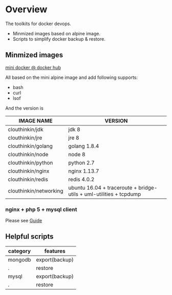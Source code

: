 # Overview

The toolkits for docker devops.

* Minmized images based on alpine image.
* Scripts to simplify docker backup & restore.


## Minmized images

[mini docker @ docker hub](https://hub.docker.com/u/clouthinkin/)

All based on the mini alpine image and add following supports:
* bash
* curl
* lsof

And the version is

IMAGE NAME | VERSION
---|---
clouthinkin/jdk | jdk 8
clouthinkin/jre | jre 8
clouthinkin/golang | golang 1.8.4
clouthinkin/node | node 8
clouthinkin/python | python 2.7
clouthinkin/nginx | nginx 1.13.7
clouthinkin/redis | redis 4.0.2 
clouthinkin/networking | ubuntu 16.04 + traceroute + bridge-utils + uml-utilities + tcpdump

### nginx + php 5 + mysql client

Please see [Guide](images/nginx-php5-server/README.md)


## Helpful scripts

category | features
---|---
mongodb | export(backup)
 . | restore
mysql | export(backup)
 . | restore

